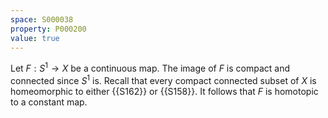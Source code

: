 ```yaml
---
space: S000038
property: P000200
value: true
---
```


Let $F : S^1 \to X$ be a continuous map. The image of $F$ is compact and connected since $S^1$ is. Recall that every compact connected subset of $X$ is homeomorphic to either {{S162}} or {{S158}}. It follows that $F$ is homotopic to a constant map.
